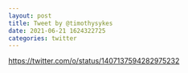 ```yaml
--- 
layout: post 
title: Tweet by @timothysykes 
date: 2021-06-21 1624322725 
categories: twitter 
--- 
```

https://twitter.com/o/status/1407137594282975232